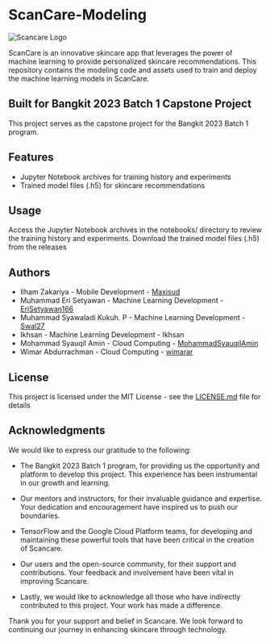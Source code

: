 # ScanCare-Modeling

![Scancare Logo](https://raw.githubusercontent.com/ScanCare-C23-PS023/ScanCare-mobile-development/master/logo_scancare.png)

ScanCare is an innovative skincare app that leverages the power of machine learning to provide personalized skincare recommendations. This repository contains the modeling code and assets used to train and deploy the machine learning models in ScanCare.

## Built for Bangkit 2023 Batch 1 Capstone Project
This project serves as the capstone project for the Bangkit 2023 Batch 1 program.

## Features

- Jupyter Notebook archives for training history and experiments
- Trained model files (.h5) for skincare recommendations

## Usage
Access the Jupyter Notebook archives in the notebooks/ directory to review the training history and experiments.
Download the trained model files (.h5) from the releases

## Authors
- Ilham Zakariya - Mobile Development - [Maxisud](https://github.com/Maxisud)
- Muhammad Eri Setyawan - Machine Learning Development - [EriSetyawan166](https://github.com/EriSetyawan166)
- Muhammad Syawaladi Kukuh. P - Machine Learning Development - [Swal27](https://github.com/Swal27)
- Ikhsan - Machine Learning Development - Ikhsan
- Mohammad Syauqil Amin - Cloud Computing - [MohammadSyauqilAmin](https://github.com/MohammadSyauqilAmin)
- Wimar Abdurrachman - Cloud Computing - [wimarar](https://github.com/wimarar)


## License

This project is licensed under the MIT License - see the [LICENSE.md](LICENSE) file for details

## Acknowledgments

We would like to express our gratitude to the following:

- The Bangkit 2023 Batch 1 program, for providing us the opportunity and platform to develop this project. This experience has been instrumental in our growth and learning.
  
- Our mentors and instructors, for their invaluable guidance and expertise. Your dedication and encouragement have inspired us to push our boundaries.

- TensorFlow and the Google Cloud Platform teams, for developing and maintaining these powerful tools that have been critical in the creation of Scancare.

- Our users and the open-source community, for their support and contributions. Your feedback and involvement have been vital in improving Scancare.

- Lastly, we would like to acknowledge all those who have indirectly contributed to this project. Your work has made a difference.

Thank you for your support and belief in Scancare. We look forward to continuing our journey in enhancing skincare through technology.
